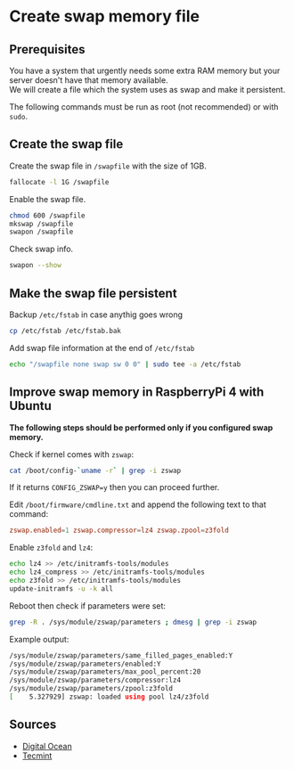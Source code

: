 # Create swap memory file

## Prerequisites

You have a system that urgently needs some extra RAM memory but your server doesn't have that memory available.  
We will create a file which the system uses as swap and make it persistent.

The following commands must be run as root (not recommended) or with ```sudo```.

## Create the swap file

Create the swap file in ```/swapfile``` with the size of 1GB.

```bash
fallocate -l 1G /swapfile
```

Enable the swap file.

```bash
chmod 600 /swapfile
mkswap /swapfile
swapon /swapfile
```

Check swap info.

```bash
swapon --show
```

## Make the swap file persistent

Backup ```/etc/fstab``` in case anythig goes wrong

```bash
cp /etc/fstab /etc/fstab.bak
```

Add swap file information at the end of ```/etc/fstab```

```bash
echo "/swapfile none swap sw 0 0" | sudo tee -a /etc/fstab
```

## Improve swap memory in RaspberryPi 4 with Ubuntu

**The following steps should be performed only if you configured swap memory.**

Check if kernel comes with ```zswap```:

```bash
cat /boot/config-`uname -r` | grep -i zswap
```

If it returns ```CONFIG_ZSWAP=y``` then you can proceed further.

Edit ```/boot/firmware/cmdline.txt``` and append the following text to that command:

```conf
zswap.enabled=1 zswap.compressor=lz4 zswap.zpool=z3fold
```

Enable ```z3fold``` and ```lz4```:

```bash
echo lz4 >> /etc/initramfs-tools/modules
echo lz4_compress >> /etc/initramfs-tools/modules
echo z3fold >> /etc/initramfs-tools/modules
update-initramfs -u -k all
```

Reboot then check if parameters were set:

```bash
grep -R . /sys/module/zswap/parameters ; dmesg | grep -i zswap
```

Example output:

```bash
/sys/module/zswap/parameters/same_filled_pages_enabled:Y
/sys/module/zswap/parameters/enabled:Y
/sys/module/zswap/parameters/max_pool_percent:20
/sys/module/zswap/parameters/compressor:lz4
/sys/module/zswap/parameters/zpool:z3fold
[    5.327929] zswap: loaded using pool lz4/z3fold
```

## Sources

* [Digital Ocean](https://www.digitalocean.com/community/tutorials/how-to-add-swap-space-on-ubuntu-20-04)
* [Tecmint](https://www.tecmint.com/add-swap-space-on-ubuntu/)
